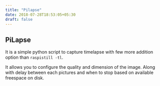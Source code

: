 ```yaml
---
title: "Pilapse"
date: 2018-07-28T18:53:05+05:30
draft: false
---
```


## PiLapse

It is a simple python script to capture timelapse with few more addition option than `raspistill -tl`. 

It allows you to configure the quality and dimension of the image. Along with delay between each pictures and when to stop based on available freespace on disk.


